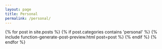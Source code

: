 ```yaml
---
layout: page
title: Personal
permalink: /personal/
---
```


<div class="posts">
	{% for post in site.posts %}
		{% if post.categories contains 'personal' %}
			{% include function-generate-post-preview.html post=post %}
		{% endif %}
	{% endfor %}
</div>
